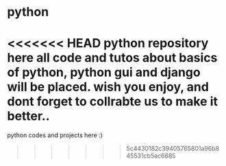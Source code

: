 # python
<<<<<<< HEAD
python repository here all code and tutos about basics of python, python gui and django will be placed.
wish you enjoy, and dont forget to collrabte us to make it better..
=======
python codes and projects here :)
>>>>>>> 5c4430182c39405765801a96b845531cb5ac6685
